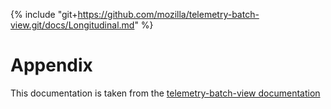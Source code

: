 {% include "git+https://github.com/mozilla/telemetry-batch-view.git/docs/Longitudinal.md" %}

# Appendix

This documentation is taken from the [telemetry-batch-view documentation](https://github.com/mozilla/telemetry-batch-view/tree/master/docs)
